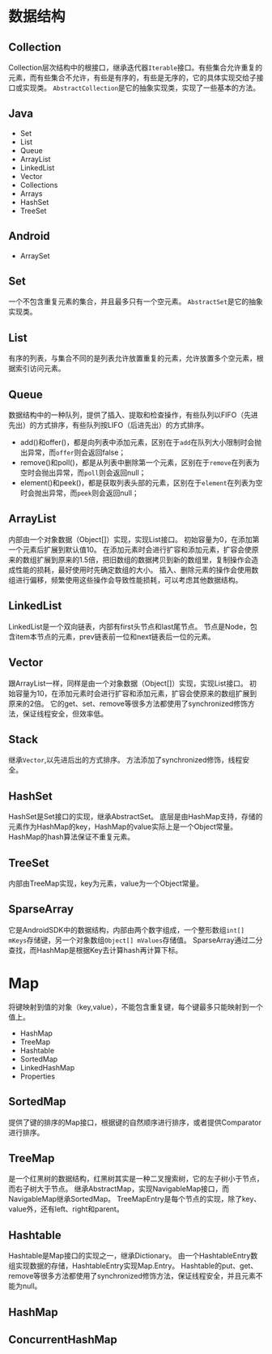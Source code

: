 # 数据结构

## Collection

Collection层次结构中的根接口，继承迭代器`Iterable`接口。有些集合允许重复的元素，而有些集合不允许，有些是有序的，有些是无序的，它的具体实现交给子接口或实现类。
`AbstractCollection`是它的抽象实现类，实现了一些基本的方法。


## Java

* Set
* List
* Queue
* ArrayList
* LinkedList
* Vector
* Collections
* Arrays
* HashSet
* TreeSet

## Android

* ArraySet


## Set

一个不包含重复元素的集合，并且最多只有一个空元素。
`AbstractSet`是它的抽象实现类。

## List

有序的列表，与集合不同的是列表允许放置重复的元素，允许放置多个空元素，根据索引访问元素。

## Queue

数据结构中的一种队列，提供了插入、提取和检查操作，有些队列以FIFO（先进先出）的方式排序，有些队列按LIFO（后进先出）的方式排序。

* add()和offer()，都是向列表中添加元素，区别在于`add`在队列大小限制时会抛出异常，而`offer`则会返回false；
* remove()和poll()，都是从列表中删除第一个元素，区别在于`remove`在列表为空时会抛出异常，而`poll`则会返回null；
* element()和peek()，都是获取列表头部的元素，区别在于`element`在列表为空时会抛出异常，而`peek`则会返回null；


## ArrayList

内部由一个对象数据（Object[]）实现，实现List接口。
初始容量为0，在添加第一个元素后扩展到默认值10。
在添加元素时会进行扩容和添加元素，扩容会使原来的数组扩展到原来的1.5倍，把旧数组的数据拷贝到新的数组里，复制操作会造成性能的损耗，最好使用时先确定数组的大小。 
插入、删除元素的操作会使用数组进行偏移，频繁使用这些操作会导致性能损耗，可以考虑其他数据结构。

## LinkedList

LinkedList是一个双向链表，内部有first头节点和last尾节点。
节点是Node，包含item本节点的元素，prev链表前一位和next链表后一位的元素。


## Vector
跟ArrayList一样，同样是由一个对象数据（Object[]）实现，实现List接口。
初始容量为10，在添加元素时会进行扩容和添加元素，扩容会使原来的数组扩展到原来的2倍。
它的get、set、remove等很多方法都使用了synchronized修饰方法，保证线程安全，但效率低。

## Stack

继承`Vector`,以先进后出的方式排序。
方法添加了synchronized修饰，线程安全。

## HashSet

HashSet是Set接口的实现，继承AbstractSet。
底层是由HashMap支持，存储的元素作为HashMap的key，HashMap的value实际上是一个Object常量。
HashMap的hash算法保证不重复元素。

## TreeSet

内部由TreeMap实现，key为元素，value为一个Object常量。

## SparseArray

它是AndroidSDK中的数据结构，内部由两个数字组成，一个整形数组`int[] mKeys`存储键，另一个对象数组`Object[] mValues`存储值。
SparseArray通过二分查找，而HashMap是根据Key去计算hash再计算下标。


# Map

将键映射到值的对象（key,value），不能包含重复键，每个键最多只能映射到一个值上。


* HashMap
* TreeMap
* Hashtable
* SortedMap
* LinkedHashMap
* Properties


## SortedMap

提供了键的排序的Map接口，根据键的自然顺序进行排序，或者提供Comparator 进行排序。

## TreeMap

是一个红黑树的数据结构，红黑树其实是一种二叉搜索树，它的左子树小于节点，而右子树大于节点。
继承AbstractMap，实现NavigableMap接口，而NavigableMap继承SortedMap。
TreeMapEntry是每个节点的实现，除了key、value外，还有left、right和parent。

## Hashtable

Hashtable是Map接口的实现之一，继承Dictionary。
由一个HashtableEntry数组实现数据的存储，HashtableEntry实现Map.Entry。
Hashtable的put、get、remove等很多方法都使用了synchronized修饰方法，保证线程安全，并且元素不能为null。

## HashMap

## ConcurrentHashMap







